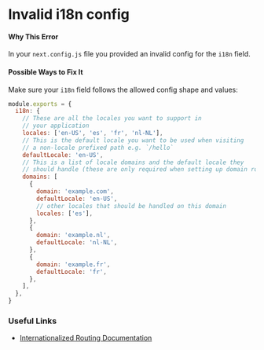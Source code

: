 # Invalid i18n config

#### Why This Error

In your `next.config.js` file you provided an invalid config for the `i18n` field.

#### Possible Ways to Fix It

Make sure your `i18n` field follows the allowed config shape and values:

```js
module.exports = {
  i18n: {
    // These are all the locales you want to support in
    // your application
    locales: ['en-US', 'es', 'fr', 'nl-NL'],
    // This is the default locale you want to be used when visiting
    // a non-locale prefixed path e.g. `/hello`
    defaultLocale: 'en-US',
    // This is a list of locale domains and the default locale they
    // should handle (these are only required when setting up domain routing)
    domains: [
      {
        domain: 'example.com',
        defaultLocale: 'en-US',
        // other locales that should be handled on this domain
        locales: ['es'],
      },
      {
        domain: 'example.nl',
        defaultLocale: 'nl-NL',
      },
      {
        domain: 'example.fr',
        defaultLocale: 'fr',
      },
    ],
  },
}
```

### Useful Links

- [Internationalized Routing Documentation](https://nextjs.org/docs/advanced-features/i18n-routing)

